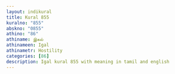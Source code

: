 ```yaml
---
layout: indikural
title: Kural 855
kuralno: "855"
abskno: "0855"
athino: "86"
athiname: இகல்
athinameen: Igal
athinametr: Hostility
categories: [86]
description: Igal kural 855 with meaning in tamil and english 
---
```



